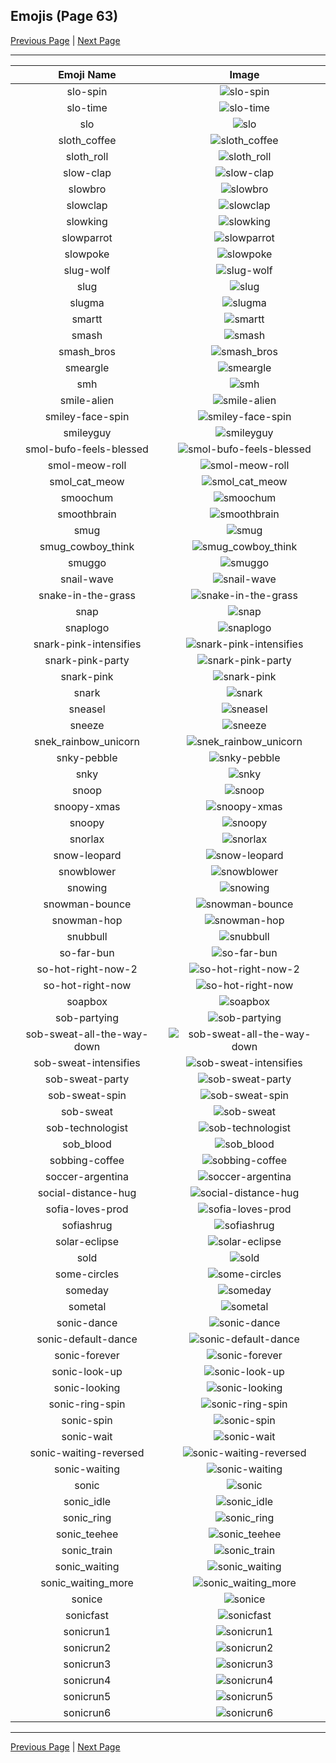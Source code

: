 
## Emojis (Page 63)

[Previous Page](/docs/hny/page-s-0062.md)
  | [Next Page](/docs/hny/page-s-0064.md)

<hr />

|Emoji Name|Image|
| :-: | :-: |
|slo-spin| ![slo-spin](/emojis/hny/slo-spin.gif)|
|slo-time| ![slo-time](/emojis/hny/slo-time.png)|
|slo| ![slo](/emojis/hny/slo.png)|
|sloth_coffee| ![sloth_coffee](/emojis/hny/sloth_coffee.png)|
|sloth_roll| ![sloth_roll](/emojis/hny/sloth_roll.gif)|
|slow-clap| ![slow-clap](/emojis/hny/slow-clap.gif)|
|slowbro| ![slowbro](/emojis/hny/slowbro.png)|
|slowclap| ![slowclap](/emojis/hny/slowclap.gif)|
|slowking| ![slowking](/emojis/hny/slowking.png)|
|slowparrot| ![slowparrot](/emojis/hny/slowparrot.gif)|
|slowpoke| ![slowpoke](/emojis/hny/slowpoke.png)|
|slug-wolf| ![slug-wolf](/emojis/hny/slug-wolf.png)|
|slug| ![slug](/emojis/hny/slug.png)|
|slugma| ![slugma](/emojis/hny/slugma.png)|
|smartt| ![smartt](/emojis/hny/smartt.gif)|
|smash| ![smash](/emojis/hny/smash.gif)|
|smash_bros| ![smash_bros](/emojis/hny/smash_bros.png)|
|smeargle| ![smeargle](/emojis/hny/smeargle.png)|
|smh| ![smh](/emojis/hny/smh.gif)|
|smile-alien| ![smile-alien](/emojis/hny/smile-alien.png)|
|smiley-face-spin| ![smiley-face-spin](/emojis/hny/smiley-face-spin.gif)|
|smileyguy| ![smileyguy](/emojis/hny/smileyguy.png)|
|smol-bufo-feels-blessed| ![smol-bufo-feels-blessed](/emojis/hny/smol-bufo-feels-blessed.png)|
|smol-meow-roll| ![smol-meow-roll](/emojis/hny/smol-meow-roll.gif)|
|smol_cat_meow| ![smol_cat_meow](/emojis/hny/smol_cat_meow.gif)|
|smoochum| ![smoochum](/emojis/hny/smoochum.png)|
|smoothbrain| ![smoothbrain](/emojis/hny/smoothbrain.png)|
|smug| ![smug](/emojis/hny/smug.gif)|
|smug_cowboy_think| ![smug_cowboy_think](/emojis/hny/smug_cowboy_think.png)|
|smuggo| ![smuggo](/emojis/hny/smuggo.gif)|
|snail-wave| ![snail-wave](/emojis/hny/snail-wave.png)|
|snake-in-the-grass| ![snake-in-the-grass](/emojis/hny/snake-in-the-grass.gif)|
|snap| ![snap](/emojis/hny/snap.gif)|
|snaplogo| ![snaplogo](/emojis/hny/snaplogo.png)|
|snark-pink-intensifies| ![snark-pink-intensifies](/emojis/hny/snark-pink-intensifies.gif)|
|snark-pink-party| ![snark-pink-party](/emojis/hny/snark-pink-party.gif)|
|snark-pink| ![snark-pink](/emojis/hny/snark-pink.png)|
|snark| ![snark](/emojis/hny/snark.png)|
|sneasel| ![sneasel](/emojis/hny/sneasel.png)|
|sneeze| ![sneeze](/emojis/hny/sneeze.png)|
|snek_rainbow_unicorn| ![snek_rainbow_unicorn](/emojis/hny/snek_rainbow_unicorn.png)|
|snky-pebble| ![snky-pebble](/emojis/hny/snky-pebble.png)|
|snky| ![snky](/emojis/hny/snky.gif)|
|snoop| ![snoop](/emojis/hny/snoop.png)|
|snoopy-xmas| ![snoopy-xmas](/emojis/hny/snoopy-xmas.jpg)|
|snoopy| ![snoopy](/emojis/hny/snoopy.png)|
|snorlax| ![snorlax](/emojis/hny/snorlax.png)|
|snow-leopard| ![snow-leopard](/emojis/hny/snow-leopard.png)|
|snowblower| ![snowblower](/emojis/hny/snowblower.png)|
|snowing| ![snowing](/emojis/hny/snowing.gif)|
|snowman-bounce| ![snowman-bounce](/emojis/hny/snowman-bounce.gif)|
|snowman-hop| ![snowman-hop](/emojis/hny/snowman-hop.gif)|
|snubbull| ![snubbull](/emojis/hny/snubbull.png)|
|so-far-bun| ![so-far-bun](/emojis/hny/so-far-bun.png)|
|so-hot-right-now-2| ![so-hot-right-now-2](/emojis/hny/so-hot-right-now-2.png)|
|so-hot-right-now| ![so-hot-right-now](/emojis/hny/so-hot-right-now.png)|
|soapbox| ![soapbox](/emojis/hny/soapbox.gif)|
|sob-partying| ![sob-partying](/emojis/hny/sob-partying.png)|
|sob-sweat-all-the-way-down| ![sob-sweat-all-the-way-down](/emojis/hny/sob-sweat-all-the-way-down.gif)|
|sob-sweat-intensifies| ![sob-sweat-intensifies](/emojis/hny/sob-sweat-intensifies.gif)|
|sob-sweat-party| ![sob-sweat-party](/emojis/hny/sob-sweat-party.gif)|
|sob-sweat-spin| ![sob-sweat-spin](/emojis/hny/sob-sweat-spin.gif)|
|sob-sweat| ![sob-sweat](/emojis/hny/sob-sweat.png)|
|sob-technologist| ![sob-technologist](/emojis/hny/sob-technologist.png)|
|sob_blood| ![sob_blood](/emojis/hny/sob_blood.png)|
|sobbing-coffee| ![sobbing-coffee](/emojis/hny/sobbing-coffee.png)|
|soccer-argentina| ![soccer-argentina](/emojis/hny/soccer-argentina.png)|
|social-distance-hug| ![social-distance-hug](/emojis/hny/social-distance-hug.png)|
|sofia-loves-prod| ![sofia-loves-prod](/emojis/hny/sofia-loves-prod.png)|
|sofiashrug| ![sofiashrug](/emojis/hny/sofiashrug.png)|
|solar-eclipse| ![solar-eclipse](/emojis/hny/solar-eclipse.png)|
|sold| ![sold](/emojis/hny/sold.png)|
|some-circles| ![some-circles](/emojis/hny/some-circles.jpg)|
|someday| ![someday](/emojis/hny/someday.png)|
|sometal| ![sometal](/emojis/hny/sometal.gif)|
|sonic-dance| ![sonic-dance](/emojis/hny/sonic-dance.gif)|
|sonic-default-dance| ![sonic-default-dance](/emojis/hny/sonic-default-dance.gif)|
|sonic-forever| ![sonic-forever](/emojis/hny/sonic-forever.gif)|
|sonic-look-up| ![sonic-look-up](/emojis/hny/sonic-look-up.gif)|
|sonic-looking| ![sonic-looking](/emojis/hny/sonic-looking.gif)|
|sonic-ring-spin| ![sonic-ring-spin](/emojis/hny/sonic-ring-spin.gif)|
|sonic-spin| ![sonic-spin](/emojis/hny/sonic-spin.gif)|
|sonic-wait| ![sonic-wait](/emojis/hny/sonic-wait.gif)|
|sonic-waiting-reversed| ![sonic-waiting-reversed](/emojis/hny/sonic-waiting-reversed.gif)|
|sonic-waiting| ![sonic-waiting](/emojis/hny/sonic-waiting.gif)|
|sonic| ![sonic](/emojis/hny/sonic.gif)|
|sonic_idle| ![sonic_idle](/emojis/hny/sonic_idle.gif)|
|sonic_ring| ![sonic_ring](/emojis/hny/sonic_ring.gif)|
|sonic_teehee| ![sonic_teehee](/emojis/hny/sonic_teehee.gif)|
|sonic_train| ![sonic_train](/emojis/hny/sonic_train.gif)|
|sonic_waiting| ![sonic_waiting](/emojis/hny/sonic_waiting.gif)|
|sonic_waiting_more| ![sonic_waiting_more](/emojis/hny/sonic_waiting_more.gif)|
|sonice| ![sonice](/emojis/hny/sonice.gif)|
|sonicfast| ![sonicfast](/emojis/hny/sonicfast.gif)|
|sonicrun1| ![sonicrun1](/emojis/hny/sonicrun1.gif)|
|sonicrun2| ![sonicrun2](/emojis/hny/sonicrun2.gif)|
|sonicrun3| ![sonicrun3](/emojis/hny/sonicrun3.gif)|
|sonicrun4| ![sonicrun4](/emojis/hny/sonicrun4.gif)|
|sonicrun5| ![sonicrun5](/emojis/hny/sonicrun5.gif)|
|sonicrun6| ![sonicrun6](/emojis/hny/sonicrun6.gif)|

<hr/>

[Previous Page](/docs/hny/page-s-0062.md)
  | [Next Page](/docs/hny/page-s-0064.md)